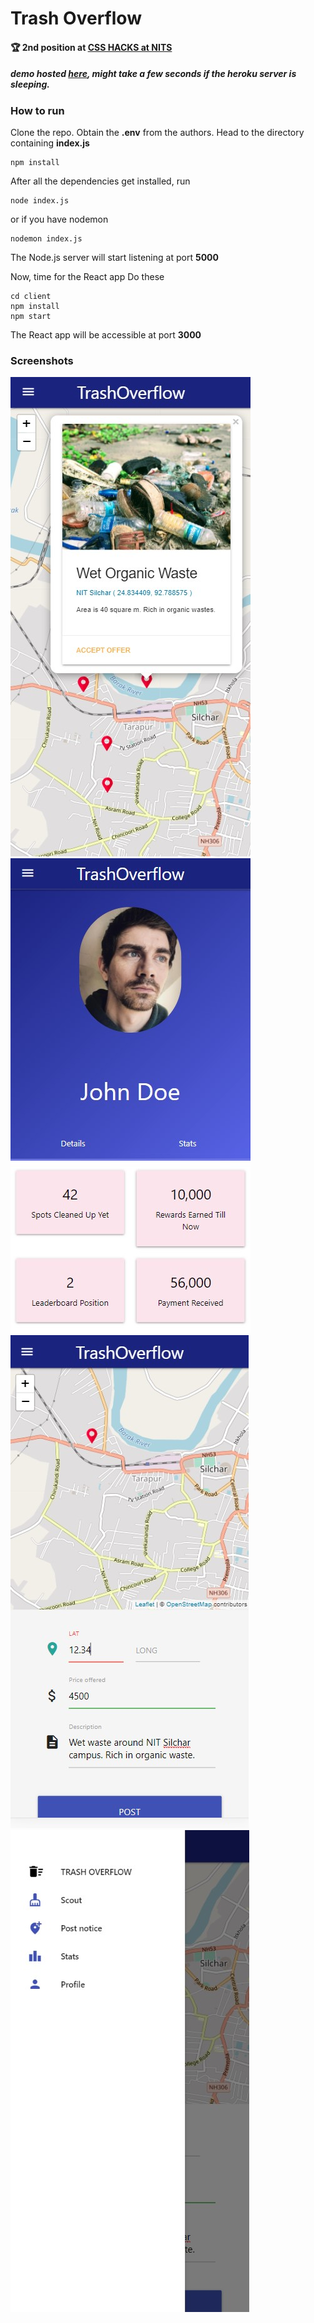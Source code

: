 # Trash Overflow 
#### 🏆 2nd position at [CSS HACKS at NITS](https://www.facebook.com/100003726781491/videos/2180255075442031/)
##### demo hosted [here](https://trash-overflow.herokuapp.com/), might take a few seconds if the heroku server is sleeping.
### How to run 
Clone the repo. Obtain the **.env** from the authors. 
Head to the directory containing **index.js**
```
npm install 
```
After all the dependencies get installed, run 
```
node index.js
```
or if you have nodemon
```
nodemon index.js
```

The Node.js server will start listening at port **5000**

Now, time for the React app 
Do these
```
cd client
npm install 
npm start
```

The React app will be accessible at port **3000**

### Screenshots 
![SS1](screenshots/SS1.jpg)
![SS2](screenshots/SS2.jpg)
![SS3](screenshots/SS3.jpg)
![SS4](screenshots/SS4.jpg)


